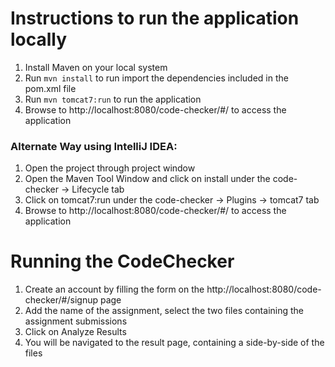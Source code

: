 # Instructions to run the application locally

1. Install Maven on your local system
2. Run `mvn install` to run import the dependencies included in the pom.xml file
3. Run `mvn tomcat7:run` to run the application
4. Browse to http://localhost:8080/code-checker/#/ to access the application


### Alternate Way using IntelliJ IDEA:

1. Open the project through project window
2. Open the Maven Tool Window and click on install under the code-checker -> Lifecycle tab
3. Click on tomcat7:run under the code-checker -> Plugins -> tomcat7 tab
4. Browse to http://localhost:8080/code-checker/#/ to access the application

# Running the CodeChecker

1. Create an account by filling the form on the http://localhost:8080/code-checker/#/signup page
2. Add the name of the assignment, select the two files containing the assignment submissions
3. Click on Analyze Results
4. You will be navigated to the result page, containing a side-by-side of the files
